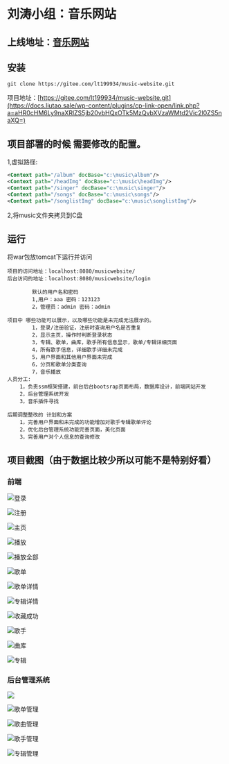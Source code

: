 # 刘涛小组：音乐网站
## 上线地址：[音乐网站](https://docs.liutao.sale/wp-content/plugins/cp-link-open/link.php?a=aHR0cHM6Ly9tdXNpYy5sdGJrLm5ldA==)

## 安装

```shell
git clone https://gitee.com/lt199934/music-website.git
```

项目地址：[https://gitee.com/lt199934/music-website.git](https://docs.liutao.sale/wp-content/plugins/cp-link-open/link.php?a=aHR0cHM6Ly9naXRlZS5jb20vbHQxOTk5MzQvbXVzaWMtd2Vic2l0ZS5naXQ=)

## 项目部署的时候 需要修改的配置。

1,虚拟路径:

```xml
<Context path="/album" docBase="c:\music\album"/>
<Context path="/headImg" docBase="c:\music\headImg"/>
<Context path="/singer" docBase="c:\music\singer"/>
<Context path="/songs" docBase="c:\music\songs"/>
<Context path="/songlistImg" docBase="c:\music\songlistImg"/>
```

2,将music文件夹拷贝到C盘

## 运行

将war包放tomcat下运行并访问

```less
项目的访问地址：localhost:8080/musicwebsite/
后台访问的地址：localhost:8080/musicwebsite/login

        默认的用户名和密码
        1,用户：aaa 密码：123123
        2，管理员：admin 密码：admin

项目中 哪些功能可以展示，以及哪些功能是未完成无法展示的。
        1，登录/注册验证，注册时查询用户名是否重复
        2，显示主页，操作时判断登录状态
        3，专辑、歌单，曲库，歌手所有信息显示，歌单/专辑详细页面
        4，所有歌手信息，详细歌手详细未完成
        5，用户界面和其他用户界面未完成
        6，分页和歌单分类查询
        7，音乐播放  
人员分工:
    1，负责ssm框架搭建，前台后台bootsrap页面布局，数据库设计，前端网站开发
    2，后台管理系统开发
    3，音乐插件寻找

后期调整整改的 计划和方案
    1，完善用户界面和未完成的功能增加对歌手专辑歌单评论
    2，优化后台管理系统功能完善页面，美化页面
    3，完善用户对个人信息的查询修改
```

## 项目截图（由于数据比较少所以可能不是特别好看）

### 前端
![登录](README.assets/登录.png)

![注册](README.assets/注册.png)

![主页](README.assets/主页.png)

![播放](README.assets/播放.png)

![播放全部](README.assets/播放全部.png)

![歌单](README.assets/歌单.png)

![歌单详情](README.assets/歌单详情.png)

![专辑详情](README.assets/专辑详情.png)

![收藏成功](README.assets/收藏.png)

![歌手](README.assets/歌手.png)

![曲库](README.assets/曲库.png)

![专辑](README.assets/专辑.png)

### 后台管理系统
![](README.assets/管理员登录.png)

![歌单管理](README.assets/歌单管理.png)

![歌曲管理](README.assets/歌曲管理.png)

![歌手管理](README.assets/歌手管理.png)

![专辑管理](README.assets/专辑管理.png)